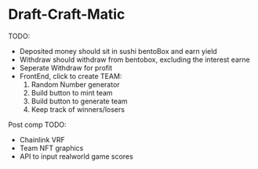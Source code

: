 # Draft-Craft-Matic

TODO:
  - Deposited money should sit in sushi bentoBox and earn yield
  - Withdraw should withdraw from bentobox, excluding the interest earne
  - Seperate Withdraw for profit
  - FrontEnd, click to create TEAM:
      1. Random Number generator
      2. Build button to mint team
      3. Build button to generate team
      4. Keep track of winners/losers
      

Post comp TODO: 
  - Chainlink VRF
  - Team NFT graphics
  - API to input realworld game scores
